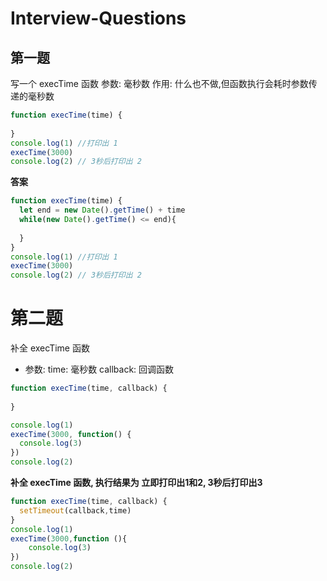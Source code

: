 # Interview-Questions

## 第一题
写一个 execTime 函数
参数: 毫秒数
作用: 什么也不做,但函数执行会耗时参数传递的毫秒数

```javascript
function execTime(time) {
  
}
console.log(1) //打印出 1
execTime(3000)
console.log(2) // 3秒后打印出 2

```
**答案**

```javascript
function execTime(time) {
  let end = new Date().getTime() + time
  while(new Date().getTime() <= end){
    
  }
}
console.log(1) //打印出 1
execTime(3000)
console.log(2) // 3秒后打印出 2
```

# 第二题

补全 execTime 函数
- 参数:  time: 毫秒数  callback: 回调函数
```javascript
function execTime(time, callback) {
  
}

console.log(1)
execTime(3000, function() {
  console.log(3)
})
console.log(2)
```
**补全 execTime 函数, 执行结果为 立即打印出1和2, 3秒后打印出3**

```javascript
function execTime(time, callback) {
  setTimeout(callback,time)
}
console.log(1) 
execTime(3000,function (){
	console.log(3)  
})
console.log(2) 
```

